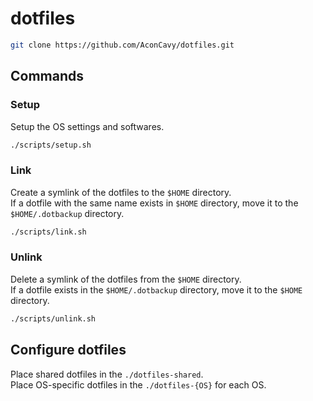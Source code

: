 # dotfiles

```sh
git clone https://github.com/AconCavy/dotfiles.git
```

## Commands

### Setup

Setup the OS settings and softwares.

```sh
./scripts/setup.sh
```

### Link

Create a symlink of the dotfiles to the `$HOME` directory.  
If a dotfile with the same name exists in `$HOME` directory, move it to the `$HOME/.dotbackup` directory.

```sh
./scripts/link.sh
```

### Unlink

Delete a symlink of the dotfiles from the `$HOME` directory.  
If a dotfile exists in the `$HOME/.dotbackup` directory, move it to the `$HOME` directory.

```sh
./scripts/unlink.sh
```

## Configure dotfiles

Place shared dotfiles in the `./dotfiles-shared`.  
Place OS-specific dotfiles in the `./dotfiles-{OS}` for each OS.
